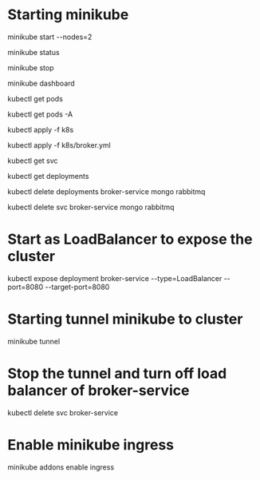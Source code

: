 # Starting minikube
minikube start --nodes=2

minikube status

minikube stop

minikube dashboard

kubectl get pods

kubectl get pods -A

kubectl apply -f k8s

kubectl apply -f k8s/broker.yml

kubectl get svc

kubectl get deployments

kubectl delete deployments broker-service mongo rabbitmq

kubectl delete svc broker-service mongo rabbitmq

# Start as LoadBalancer to expose the cluster
kubectl expose deployment broker-service --type=LoadBalancer --port=8080 --target-port=8080
# Starting tunnel minikube to cluster
minikube tunnel
# Stop the tunnel and turn off load balancer of broker-service
kubectl delete svc broker-service


# Enable minikube ingress
minikube addons enable ingress
